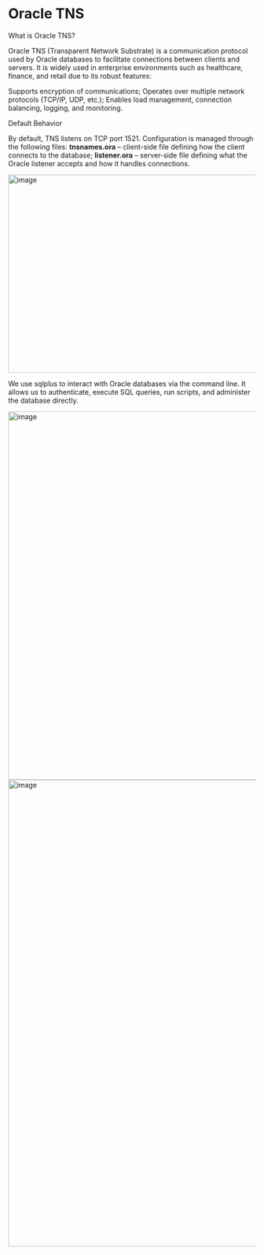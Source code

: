 # Oracle TNS

What is Oracle TNS?

Oracle TNS (Transparent Network Substrate) is a communication protocol used by Oracle databases to facilitate connections between clients and servers. It is widely used in enterprise environments such as healthcare, finance, and retail due to its robust features:

Supports encryption of communications;
Operates over multiple network protocols (TCP/IP, UDP, etc.);
Enables load management, connection balancing, logging, and monitoring.


Default Behavior

By default, TNS listens on TCP port 1521.
Configuration is managed through the following files:
**tnsnames.ora** – client-side file defining how the client connects to the database;
**listener.ora** – server-side file defining what the Oracle listener accepts and how it handles connections.

<img width="824" height="402" alt="image" src="https://github.com/user-attachments/assets/5eb81f37-f209-4615-ad5d-02e03e6fdd46" />

We use sqlplus to interact with Oracle databases via the command line. It allows us to authenticate, execute SQL queries, run scripts, and administer the database directly.

<img width="921" height="748" alt="image" src="https://github.com/user-attachments/assets/03d66b2f-9bf6-4617-ac90-ebad14d4459f" />

<img width="713" height="948" alt="image" src="https://github.com/user-attachments/assets/583e387c-609f-468f-99fd-6e5baed2bddf" />
